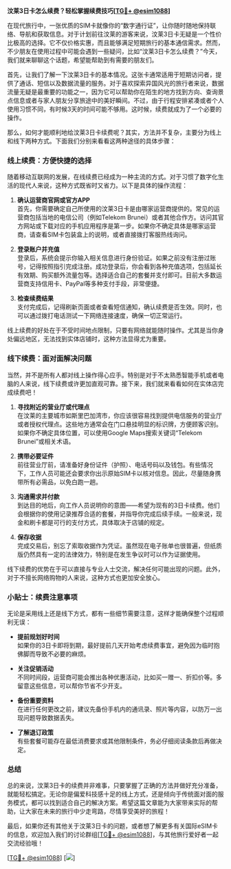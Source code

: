 **汶莱3日卡怎么续费？轻松掌握续费技巧[[TG💪+ @esim1088](https://t.me/s/esim1088)]**

在现代旅行中，一张优质的SIM卡就像你的“数字通行证”，让你随时随地保持联络、导航和获取信息。对于计划前往汶莱的游客来说，汶莱3日卡无疑是一个性价比极高的选择。它不仅价格实惠，而且能够满足短期旅行的基本通信需求。然而，不少朋友在使用过程中可能会遇到一些疑问，比如“汶莱3日卡怎么续费？”今天，我们就来聊聊这个话题，希望能帮助到有需要的朋友们。

首先，让我们了解一下汶莱3日卡的基本情况。这张卡通常适用于短期访问者，提供了通话、短信以及数据流量的服务。对于喜欢探索异国风光的旅行者来说，数据流量无疑是最重要的功能之一，因为它可以帮助你在陌生的地方找到方向、查询景点信息或者与家人朋友分享旅途中的美好瞬间。不过，由于行程安排紧凑或者个人使用习惯不同，有时候3天的时间可能不够用。这时候，续费就成为了一个必要的操作。

那么，如何才能顺利地给汶莱3日卡续费呢？其实，方法并不复杂，主要分为线上和线下两种方式。下面我们分别来看看这两种途径的具体步骤：

### **线上续费：方便快捷的选择**

随着移动互联网的发展，在线续费已经成为一种主流的方式。对于习惯了数字化生活的现代人来说，这种方式既省时又省力。以下是具体的操作流程：

1. **确认运营商官网或官方APP**  
   首先，你需要确定自己所使用的汶莱3日卡是由哪家运营商提供的。常见的运营商包括当地的电信公司（例如Telekom Brunei）或者其他合作方。访问其官方网站或下载对应的手机应用程序是第一步。如果你不确定具体是哪家运营商，请查看SIM卡包装盒上的说明，或者直接拨打客服热线询问。

2. **登录账户并充值**  
   登录后，系统会提示你输入相关信息进行身份验证。如果之前没有注册过账号，记得按照指引完成注册。成功登录后，你会看到各种充值选项，包括延长有效期、购买额外流量包等。选择适合自己的套餐并支付即可。目前大多数运营商支持信用卡、PayPal等多种支付手段，非常便捷。

3. **检查续费结果**  
   支付完成后，记得刷新页面或者查看短信通知，确认续费是否生效。同时，也可以通过拨打电话测试一下网络连接速度，确保一切正常运行。

线上续费的好处在于不受时间地点限制，只要有网络就能随时操作。尤其是当你身处偏远地区，无法找到实体店铺时，这种方法显得尤为重要。

### **线下续费：面对面解决问题**

当然，并不是所有人都对线上操作得心应手。特别是对于不太熟悉智能手机或者电脑的人来说，线下续费或许更加直观可靠。接下来，我们就来看看如何在实体店完成续费吧！

1. **寻找附近的营业厅或代理点**  
   在汶莱的主要城市如斯里巴加湾市，你应该很容易找到提供电信服务的营业厅或者授权代理点。这些地方通常会在门口悬挂明显的标识牌，方便顾客识别。如果你不确定具体位置，可以使用Google Maps搜索关键词“Telekom Brunei”或相关术语。

2. **携带必要证件**  
   前往营业厅前，请准备好身份证件（护照）、电话号码以及钱包。有些情况下，工作人员可能还会要求你出示原始SIM卡以核对信息。因此，尽量随身携带所有必需品，以免白跑一趟。

3. **沟通需求并付款**  
   到达目的地后，向工作人员说明你的意图——希望为现有的3日卡续费。他们会根据你的使用记录推荐合适的套餐，并指导你完成后续手续。一般来说，现金和刷卡都是可行的支付方式，具体取决于店铺的规定。

4. **保存收据**  
   完成交易后，别忘了索取收据作为凭证。虽然现在电子账单也很普遍，但纸质版仍然具有一定的法律效力，特别是在发生争议时可以作为证据使用。

线下续费的优势在于可以直接与专业人士交流，解决任何可能出现的问题。此外，对于不擅长网络购物的人来说，这种方式也更加安全放心。

### **小贴士：续费注意事项**

无论是采用线上还是线下方式，都有一些细节需要注意，这样才能确保整个过程顺利无误：

- **提前规划好时间**  
  如果你的3日卡即将到期，最好提前几天开始考虑续费事宜，避免因为临时抱佛脚而导致不必要的麻烦。
  
- **关注促销活动**  
  不同时间段，运营商可能会推出各种优惠活动，比如买一赠一、折扣价等。多留意这些信息，可以帮你节省不少开支。

- **备份重要资料**  
  在进行任何更改之前，建议先备份手机内的通讯录、照片等内容，以防万一出现问题导致数据丢失。

- **了解退订政策**  
  有些套餐可能存在最低消费要求或其他限制条件，务必仔细阅读条款后再做决定。

### **总结**

总的来说，汶莱3日卡的续费并非难事，只要掌握了正确的方法并做好充分准备，就能轻松搞定。无论你是偏爱科技感十足的线上方式，还是倾向于传统面对面的服务模式，都可以找到适合自己的解决方案。希望这篇文章能为大家带来实际的帮助，让大家在未来的旅行中少走弯路，尽情享受美好的旅程！  

最后，如果你还有其他关于汶莱3日卡的问题，或者想了解更多有关国际eSIM卡的信息，欢迎加入我们的讨论群组[[TG💪+ @esim1088](https://t.me/s/esim1088)]，与其他旅行爱好者一起交流经验哦！  

[[TG💪+ @esim1088](https://t.me/s/esim1088)] [![](https://i.postimg.cc/4NQfJmqS/Snipaste-2025-05-13-00-14-12.png)]